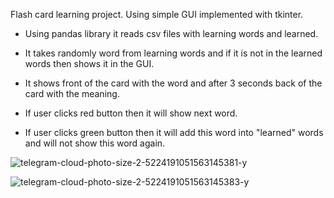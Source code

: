 Flash card learning project. Using simple GUI implemented with tkinter.

- Using pandas library it reads csv files with learning words and learned. 

- It takes randomly word from learning words and if it is not in the learned words
then shows it in the GUI. 

- It shows front of the card with the word and after 3 seconds back of the card 
with the meaning.

- If user clicks red button then it will show next word.

- If user clicks green button then it will add this word into "learned" words and will
not show this word again.

![telegram-cloud-photo-size-2-5224191051563145381-y](https://github.com/Akim-Edige/flash-card-learning/assets/115921160/5a05f277-32b9-46a3-bfc9-1361194e2679)

![telegram-cloud-photo-size-2-5224191051563145383-y](https://github.com/Akim-Edige/flash-card-learning/assets/115921160/e06645f2-d04c-4776-9faf-1031a52de041)



